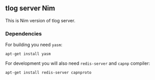 ## tlog server Nim

This is Nim version of tlog server.

### Dependencies

For building you need `yasm`:

```
apt-get install yasm
```

For development you will also need `redis-server` and `capnp` compiler:

```
apt-get install redis-server capnproto
```
